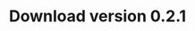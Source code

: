 ---
layout: version
title: Download version 0.2.1
permalink: /download/0.2.1/

ver: 0.2.1
lang: en
---